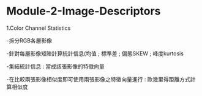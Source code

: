 # Module-2-Image-Descriptors

1.Color Channel Statistics

  -拆分RGB各層影像
  
  -針對每層影像矩陣計算統計信息(均值 ; 標準差 ; 偏態SKEW ; 峰度kurtosis
  
  -集結統計信息 : 當成該張影像的特徵向量
  
  -在比較兩張影像相似度即可使用兩張影像之特徵向量進行 : 歐幾里得距離方式計算相似度





